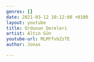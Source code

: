 ```yaml
---
genres: []
date: 2021-03-12 10:12:08 +0100
layout: youtube
title: Ordunun Dereleri
artist: Altın Gün
youtube-url: MLMYfvbZzTE
author: Jonas

---
```

